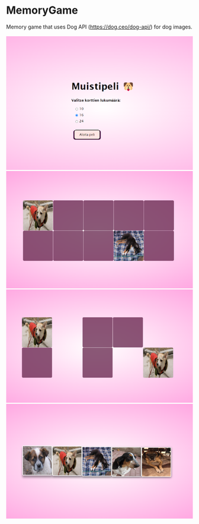 # MemoryGame

Memory game that uses Dog API (https://dog.ceo/dog-api/) for dog images.
<br><br>
<img src="assets/startmenu.png" width="700">
<img src="assets/gameplay1.png" width="700">
<img src="assets/gameplay2.png" width="700">
<img src="assets/gameplay3.png" width="700">
